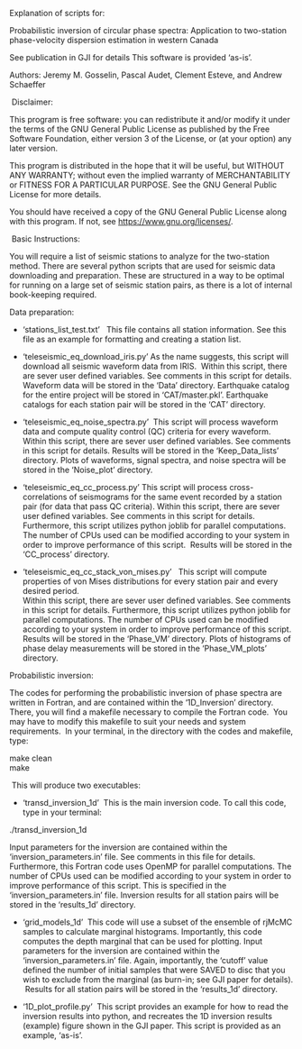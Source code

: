Explanation of scripts for:  

Probabilistic inversion of circular phase spectra: Application to two-station phase-velocity dispersion estimation in western Canada 

See publication in GJI for details
This software is provided ‘as-is’. 

Authors: Jeremy M. Gosselin, Pascal Audet, Clement Esteve, and Andrew Schaeffer



 Disclaimer: 

This program is free software: you can redistribute it and/or modify it under the terms of the GNU General Public License as published by the Free Software Foundation, either version 3 of the License, or (at your option) any later version.

This program is distributed in the hope that it will be useful, but WITHOUT ANY WARRANTY; without even the implied warranty of MERCHANTABILITY or FITNESS FOR A PARTICULAR PURPOSE. See the GNU General Public License for more details.

You should have received a copy of the GNU General Public License along with this program. If not, see <https://www.gnu.org/licenses/>.




 Basic Instructions: 

You will require a list of seismic stations to analyze for the two-station method. There are several python scripts that are used for seismic data downloading and preparation. These are structured in a way to be optimal for running on a large set of seismic station pairs, as there is a lot of internal book-keeping required. 

Data preparation:  

- ‘stations_list_test.txt’  
This file contains all station information. See this file as an example for formatting and creating a station list.  

- ‘teleseismic_eq_download_iris.py’ 
As the name suggests, this script will download all seismic waveform data from IRIS.  Within this script, there are sever user defined variables. See comments in this script for details. 
Waveform data will be stored in the ‘Data’ directory.
Earthquake catalog for the entire project will be stored in ‘CAT/master.pkl’. Earthquake catalogs for each station pair will be stored in the ‘CAT’ directory.    

- ‘teleseismic_eq_noise_spectra.py’ 
This script will process waveform data and compute quality control (QC) criteria for every waveform.  
Within this script, there are sever user defined variables. See comments in this script for details.
Results will be stored in the ‘Keep_Data_lists’ directory. Plots of waveforms, signal spectra, and noise spectra will be stored in the ‘Noise_plot’ directory.

- ‘teleseismic_eq_cc_process.py’
This script will process cross-correlations of seismograms for the same event recorded by a station pair (for data that pass QC criteria). Within this script, there are sever user defined variables. See comments in this script for details. Furthermore, this script utilizes python joblib for parallel computations. The number of CPUs used can be modified according to your system in order to improve performance of this script.  Results will be stored in the ‘CC_process’ directory.   

- ‘teleseismic_eq_cc_stack_von_mises.py’  
This script will compute properties of von Mises distributions for every station pair and every desired period.  
Within this script, there are sever user defined variables. See comments in this script for details. Furthermore, this script utilizes python joblib for parallel computations. The number of CPUs used can be modified according to your system in order to improve performance of this script. 
Results will be stored in the ‘Phase_VM’ directory. Plots of histograms of phase delay measurements will be stored in the ‘Phase_VM_plots’ directory. 




Probabilistic inversion:   

The codes for performing the probabilistic inversion of phase spectra are written in Fortran, and are contained within the ‘1D_Inversion’ directory. There, you will find a makefile necessary to compile the Fortran code.  You may have to modify this makefile to suit your needs and system requirements.  In your terminal, in the directory with the codes and makefile, type:

make clean   
make

 This will produce two executables:   

- ‘transd_inversion_1d’ 
This is the main inversion code. 
To call this code, type in your terminal: 

./transd_inversion_1d

Input parameters for the inversion are contained within the ‘inversion_parameters.in’ file. See comments in this file for details. Furthermore, this Fortran code uses OpenMP for parallel computations. The number of CPUs used can be modified according to your system in order to improve performance of this script. This is specified in the ‘inversion_parameters.in’ file. 
Inversion results for all station pairs will be stored in the ‘results_1d’ directory.   


- ‘grid_models_1d’ 
This code will use a subset of the ensemble of rjMcMC samples to calculate marginal histograms. Importantly, this code computes the depth marginal that can be used for plotting. Input parameters for the inversion are contained within the ‘inversion_parameters.in’ file. Again, importantly, the ‘cutoff’ value defined the number of initial samples that were SAVED to disc that you wish to exclude from the marginal (as burn-in; see GJI paper for details).  Results for all station pairs will be stored in the ‘results_1d’ directory.   


- ‘1D_plot_profile.py’ 
This script provides an example for how to read the inversion results into python, and recreates the 1D inversion results (example) figure shown in the GJI paper. This script is provided as an example, ‘as-is’.  
